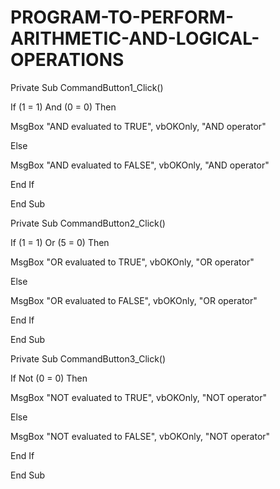 # PROGRAM-TO-PERFORM-ARITHMETIC-AND-LOGICAL-OPERATIONS
Private Sub CommandButton1_Click()

If (1 = 1) And (0 = 0) Then

MsgBox "AND evaluated to TRUE", vbOKOnly, "AND operator"

Else

MsgBox "AND evaluated to FALSE", vbOKOnly, "AND operator"

End If

End Sub

Private Sub CommandButton2_Click()

If (1 = 1) Or (5 = 0) Then

MsgBox "OR evaluated to TRUE", vbOKOnly, "OR operator"

Else

MsgBox "OR evaluated to FALSE", vbOKOnly, "OR operator"

End If

End Sub

Private Sub CommandButton3_Click()

If Not (0 = 0) Then

MsgBox "NOT evaluated to TRUE", vbOKOnly, "NOT operator"

Else

MsgBox "NOT evaluated to FALSE", vbOKOnly, "NOT operator"

End If

End Sub
